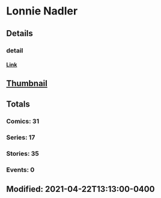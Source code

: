 # Lonnie  Nadler 
## Details
### detail
#### [Link](http://marvel.com/comics/creators/13298/lonnie_nadler?utm_campaign=apiRef&utm_source=225578a89fc76f3d20fbffda5d17a88d)
## [Thumbnail](http://i.annihil.us/u/prod/marvel/i/mg/b/40/image_not_available.jpg)
## Totals
### Comics: 31
### Series: 17
### Stories: 35
### Events: 0
## Modified: 2021-04-22T13:13:00-0400